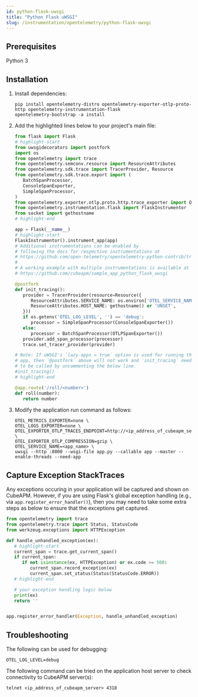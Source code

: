 ```yaml
---
id: python-flask-uwsgi
title: "Python Flask uWSGI"
slug: /instrumentation/opentelemetry/python-flask-uwsgi
---
```


## Prerequisites

Python 3

## Installation

1. Install dependencies:

   ```shell
   pip install opentelemetry-distro opentelemetry-exporter-otlp-proto-http opentelemetry-instrumentation-flask
   opentelemetry-bootstrap -a install
   ```

2. Add the highlighted lines below to your project's main file:

   ```python title="app.py"
   from flask import Flask
   # highlight-start
   from uwsgidecorators import postfork
   import os
   from opentelemetry import trace
   from opentelemetry.semconv.resource import ResourceAttributes
   from opentelemetry.sdk.trace import TracerProvider, Resource
   from opentelemetry.sdk.trace.export import (
      BatchSpanProcessor,
      ConsoleSpanExporter,
      SimpleSpanProcessor,
   )
   from opentelemetry.exporter.otlp.proto.http.trace_exporter import OTLPSpanExporter
   from opentelemetry.instrumentation.flask import FlaskInstrumentor
   from socket import gethostname
   # highlight-end

   app = Flask(__name__)
   # highlight-start
   FlaskInstrumentor().instrument_app(app)
   # Additional instrumentations can be enabled by
   # following the docs for respective instrumentations at
   # https://github.com/open-telemetry/opentelemetry-python-contrib/tree/main/instrumentation
   #
   # A working example with multiple instrumentations is available at
   # https://github.com/cubeapm/sample_app_python_flask_uwsgi

   @postfork
   def init_tracing():
      provider = TracerProvider(resource=Resource({
         ResourceAttributes.SERVICE_NAME: os.environ['OTEL_SERVICE_NAME'],
         ResourceAttributes.HOST_NAME: gethostname() or 'UNSET',
      }))
      if os.getenv('OTEL_LOG_LEVEL', '') == 'debug':
         processor = SimpleSpanProcessor(ConsoleSpanExporter())
      else:
         processor = BatchSpanProcessor(OTLPSpanExporter())
      provider.add_span_processor(processor)
      trace.set_tracer_provider(provider)

   # Note: If uWSGI's `lazy-apps = true` option is used for running the
   # app, then `@postfork` above will not work and `init_tracing` needs
   # to be called by uncommenting the below line.
   #init_tracing()
   # highlight-end

   @app.route('/roll/<number>')
   def roll(number):
      return number
   ```

3. Modify the application run command as follows:

   ```shell
   OTEL_METRICS_EXPORTER=none \
   OTEL_LOGS_EXPORTER=none \
   OTEL_EXPORTER_OTLP_TRACES_ENDPOINT=http://<ip_address_of_cubeapm_server>:4318/v1/traces \
   OTEL_EXPORTER_OTLP_COMPRESSION=gzip \
   OTEL_SERVICE_NAME=<app_name> \
   uwsgi --http :8000 --wsgi-file app.py --callable app --master --enable-threads --need-app
   ```

## Capture Exception StackTraces

Any exceptions occuring in your application will be captured and shown on CubeAPM. However, if you are using Flask's global exception handling (e.g., via `app.register_error_handler()`), then you may need to take some extra steps as below to ensure that the exceptions get captured.

```python
from opentelemetry import trace
from opentelemetry.trace import Status, StatusCode
from werkzeug.exceptions import HTTPException

def handle_unhandled_exception(ex):
   # highlight-start
   current_span = trace.get_current_span()
   if current_span:
      if not isinstance(ex, HTTPException) or ex.code >= 500:
         current_span.record_exception(ex)
         current_span.set_status(Status(StatusCode.ERROR))
   # highlight-end

   # your exception handling logic below
   print(ex)
   return ''


app.register_error_handler(Exception, handle_unhandled_exception)
```

## Troubleshooting

The following can be used for debugging:

```shell
OTEL_LOG_LEVEL=debug
```

The following command can be tried on the application host server to check connectivity to CubeAPM server(s):

```shell
telnet <ip_address_of_cubeapm_server> 4318
```
